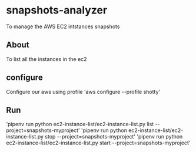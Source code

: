 # snapshots-analyzer
To manage the AWS EC2 intstances snapshots

## About
To list all the instances in the ec2

## configure
Configure our aws using profile
  'aws configure --profile shotty'

## Run
  'pipenv run python ec2-instance-list/ec2-instance-list.py list --project=snapshots-myproject'
  'pipenv run python ec2-instance-list/ec2-instance-list.py stop --project=snapshots-myproject'
  'pipenv run python ec2-instance-list/ec2-instance-list.py start --project=snapshots-myproject'
